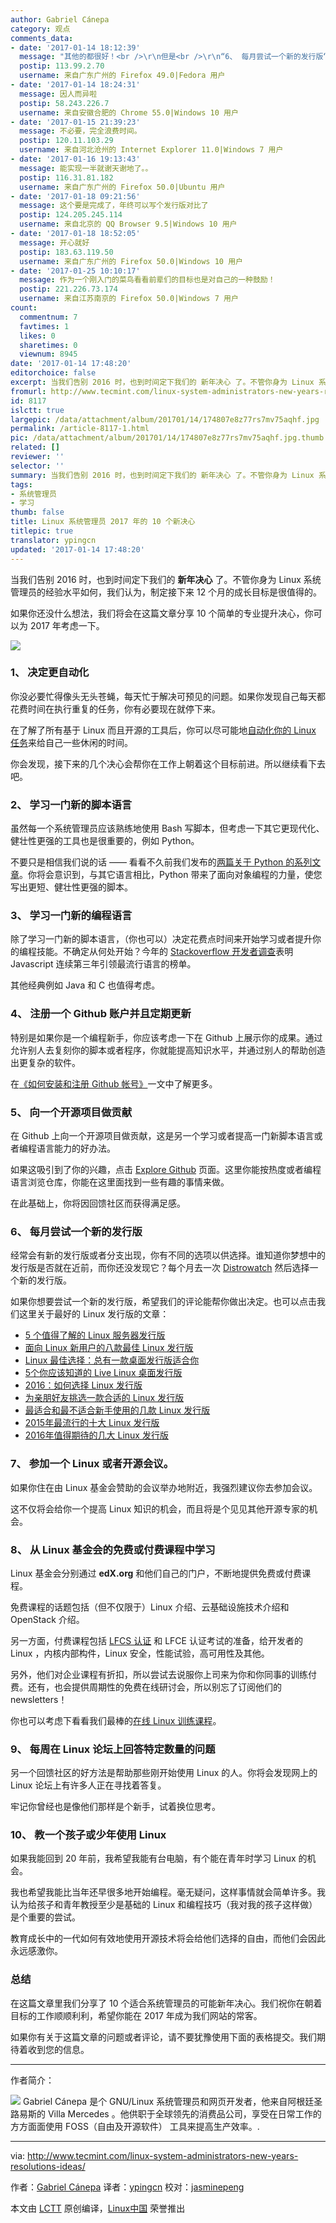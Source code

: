 ```yaml
---
author: Gabriel Cánepa
category: 观点
comments_data:
- date: '2017-01-14 18:12:39'
  message: "其他的都很好！<br />\r\n但是<br />\r\n“6、 每月尝试一个新的发行版“&nbsp;&nbsp;这个是否有必要？<br />\r\n大部分发行版大同小异"
  postip: 113.99.2.70
  username: 来自广东广州的 Firefox 49.0|Fedora 用户
- date: '2017-01-14 18:24:31'
  message: 因人而异啦
  postip: 58.243.226.7
  username: 来自安徽合肥的 Chrome 55.0|Windows 10 用户
- date: '2017-01-15 21:39:23'
  message: 不必要，完全浪费时间。
  postip: 120.11.103.29
  username: 来自河北沧州的 Internet Explorer 11.0|Windows 7 用户
- date: '2017-01-16 19:13:43'
  message: 能实现一半就谢天谢地了。。
  postip: 116.31.81.182
  username: 来自广东广州的 Firefox 50.0|Ubuntu 用户
- date: '2017-01-18 09:21:56'
  message: 这个要是完成了，年终可以写个发行版对比了
  postip: 124.205.245.114
  username: 来自北京的 QQ Browser 9.5|Windows 10 用户
- date: '2017-01-18 18:52:05'
  message: 开心就好
  postip: 183.63.119.50
  username: 来自广东广州的 Firefox 50.0|Windows 10 用户
- date: '2017-01-25 10:10:17'
  message: 作为一个刚入门的菜鸟看看前辈们的目标也是对自己的一种鼓励！
  postip: 221.226.73.174
  username: 来自江苏南京的 Firefox 50.0|Windows 7 用户
count:
  commentnum: 7
  favtimes: 1
  likes: 0
  sharetimes: 0
  viewnum: 8945
date: '2017-01-14 17:48:20'
editorchoice: false
excerpt: 当我们告别 2016 时，也到时间定下我们的 新年决心 了。不管你身为 Linux 系统管理员的经验水平如何，我们认为，制定接下来 12 个月的成长目标是很值得的。
fromurl: http://www.tecmint.com/linux-system-administrators-new-years-resolutions-ideas/
id: 8117
islctt: true
largepic: /data/attachment/album/201701/14/174807e8z77rs7mv75aqhf.jpg
permalink: /article-8117-1.html
pic: /data/attachment/album/201701/14/174807e8z77rs7mv75aqhf.jpg.thumb.jpg
related: []
reviewer: ''
selector: ''
summary: 当我们告别 2016 时，也到时间定下我们的 新年决心 了。不管你身为 Linux 系统管理员的经验水平如何，我们认为，制定接下来 12 个月的成长目标是很值得的。
tags:
- 系统管理员
- 学习
thumb: false
title: Linux 系统管理员 2017 年的 10 个新决心
titlepic: true
translator: ypingcn
updated: '2017-01-14 17:48:20'
---
```


当我们告别 2016 时，也到时间定下我们的 **新年决心** 了。不管你身为 Linux 系统管理员的经验水平如何，我们认为，制定接下来 12 个月的成长目标是很值得的。


如果你还没什么想法，我们将会在这篇文章分享 10 个简单的专业提升决心，你可以为 2017 年考虑一下。


![](/data/attachment/album/201701/14/174807e8z77rs7mv75aqhf.jpg)


### 1、 决定更自动化


你没必要忙得像头无头苍蝇，每天忙于解决可预见的问题。如果你发现自己每天都花费时间在执行重复的任务，你有必要现在就停下来。


在了解了所有基于 Linux 而且开源的工具后，你可以尽可能地[自动化你的 Linux 任务](/article-6526-1.html)来给自己一些休闲的时间。


你会发现，接下来的几个决心会帮你在工作上朝着这个目标前进。所以继续看下去吧。


### 2、 学习一门新的脚本语言


虽然每一个系统管理员应该熟练地使用 Bash 写脚本，但考虑一下其它更现代化、健壮性更强的工具也是很重要的，例如 Python。


不要只是相信我们说的话 —— 看看不久前我们发布的[两篇关于 Python 的系列文章](/article-7693-1.html)。你将会意识到，与其它语言相比，Python 带来了面向对象编程的力量，使您写出更短、健壮性更强的脚本。


### 3、 学习一门新的编程语言


除了学习一门新的脚本语言，（你也可以）决定花费点时间来开始学习或者提升你的编程技能。不确定从何处开始？今年的 [Stackoverflow 开发者调查](http://stackoverflow.com/research/developer-survey-2016#technology)表明 Javascript 连续第三年引领最流行语言的榜单。


其他经典例如 Java 和 C 也值得考虑。


### 4、 注册一个 Github 账户并且定期更新


特别是如果你是一个编程新手，你应该考虑一下在 Github 上展示你的成果。通过允许别人去复刻你的脚本或者程序，你就能提高知识水平，并通过别人的帮助创造出更复杂的软件。


在[《如何安装和注册 Github 帐号》](/article-5458-1.html)一文中了解更多。


### 5、 向一个开源项目做贡献


在 Github 上向一个开源项目做贡献，这是另一个学习或者提高一门新脚本语言或者编程语言能力的好办法。


如果这吸引到了你的兴趣，点击 [Explore Github](https://help.github.com/articles/where-can-i-find-open-source-projects-to-work-on/) 页面。这里你能按热度或者编程语言浏览仓库，你能在这里面找到一些有趣的事情来做。


在此基础上，你将因回馈社区而获得满足感。


### 6、 每月尝试一个新的发行版


经常会有新的发行版或者分支出现，你有不同的选项以供选择。谁知道你梦想中的发行版是否就在近前，而你还没发现它？每个月去一次 [Distrowatch](http://www.distrowatch.com) 然后选择一个新的发行版。


如果你想要尝试一个新的发行版，希望我们的评论能帮你做出决定。也可以点击我们这里关于最好的 Linux 发行版的文章：


* [5 个值得了解的 Linux 服务器发行版](/article-7813-1.html)
* [面向 Linux 新用户的八款最佳 Linux 发行版](/article-7738-1.html)
* [Linux 最佳选择：总有一款桌面发行版适合你](/article-7172-1.html)
* [5个你应该知道的 Live Linux 桌面发行版](/article-7052-1.html)
* [2016：如何选择 Linux 发行版](/article-7039-1.html)
* [为亲朋好友挑选一款合适的 Linux 发行版](/article-7026-1.html)
* [最适合和最不适合新手使用的几款 Linux 发行版](/article-6942-1.html)
* [2015年最流行的十大 Linux 发行版](/article-6856-1.html)
* [2016年值得期待的几大 Linux 发行版](/article-6844-1.html)


### 7、 参加一个 Linux 或者开源会议。


如果你住在由 Linux 基金会赞助的会议举办地附近，我强烈建议你去参加会议。


这不仅将会给你一个提高 Linux 知识的机会，而且将是个见见其他开源专家的机会。


### 8、 从 Linux 基金会的免费或付费课程中学习


Linux 基金会分别通过 **edX.org** 和他们自己的门户，不断地提供免费或付费课程。


免费课程的话题包括（但不仅限于）Linux 介绍、云基础设施技术介绍和 OpenStack 介绍。


另一方面，付费课程包括 [LFCS 认证](/article-7161-1.html) 和 LFCE 认证考试的准备，给开发者的 Linux ，内核内部构件，Linux 安全，性能试验，高可用性及其他。


另外，他们对企业课程有折扣，所以尝试去说服你上司来为你和你同事的训练付费。还有，也会提供周期性的免费在线研讨会，所以别忘了订阅他们的 newsletters！


你也可以考虑下看看我们最棒的[在线 Linux 训练课程](http://www.tecmint.com/linux-online-training-courses/)。


### 9、 每周在 Linux 论坛上回答特定数量的问题


另一个回馈社区的好方法是帮助那些刚开始使用 Linux 的人。你将会发现网上的 Linux 论坛上有许多人正在寻找着答复。


牢记你曾经也是像他们那样是个新手，试着换位思考。


### 10、 教一个孩子或少年使用 Linux


如果我能回到 20 年前，我希望我能有台电脑，有个能在青年时学习 Linux 的机会。


我也希望我能比当年还早很多地开始编程。毫无疑问，这样事情就会简单许多。我认为给孩子和青年教授至少是基础的 Linux 和编程技巧（我对我的孩子这样做）是个重要的尝试。


教育成长中的一代如何有效地使用开源技术将会给他们选择的自由，而他们会因此永远感激你。


### 总结


在这篇文章里我们分享了 10 个适合系统管理员的可能新年决心。我们祝你在朝着目标的工作顺顺利利，希望你能在 2017 年成为我们网站的常客。


如果你有关于这篇文章的问题或者评论，请不要犹豫使用下面的表格提交。我们期待着收到您的信息。




---


作者简介：


![](/data/attachment/album/201701/14/174822cs4glmwqgg3umsmc.png) Gabriel Cánepa 是个 GNU/Linux 系统管理员和网页开发者，他来自阿根廷圣路易斯的 Villa Mercedes 。他供职于全球领先的消费品公司，享受在日常工作的方方面面使用 FOSS（自由及开源软件） 工具来提高生产效率。.


 




---


via: <http://www.tecmint.com/linux-system-administrators-new-years-resolutions-ideas/>


作者：[Gabriel Cánepa](http://www.tecmint.com/author/gacanepa/) 译者：[ypingcn](https://github.com/ypingcn) 校对：[jasminepeng](https://github.com/jasminepeng)


本文由 [LCTT](https://github.com/LCTT/TranslateProject) 原创编译，[Linux中国](https://linux.cn/) 荣誉推出